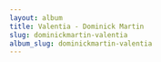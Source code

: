 ```yaml
---
layout: album
title: Valentia - Dominick Martin
slug: dominickmartin-valentia
album_slug: dominickmartin-valentia
---
```

